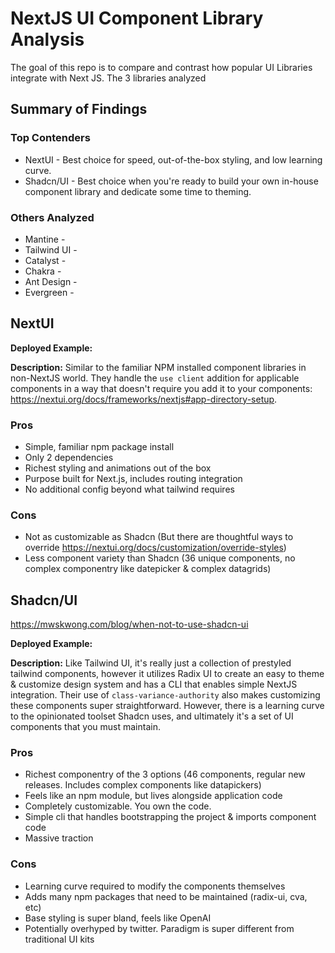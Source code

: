 # NextJS UI Component Library Analysis

The goal of this repo is to compare and contrast how popular UI Libraries integrate with Next JS. The 3 libraries analyzed

## Summary of Findings

### Top Contenders

- NextUI - Best choice for speed, out-of-the-box styling, and low learning curve.
- Shadcn/UI - Best choice when you're ready to build your own in-house component library and dedicate some time to theming.

### Others Analyzed

- Mantine -
- Tailwind UI -
- Catalyst -
- Chakra -
- Ant Design -
- Evergreen -

## NextUI

**Deployed Example:**

**Description:** Similar to the familiar NPM installed component libraries in non-NextJS world. They handle the `use client` addition for applicable components in a way that doesn't require you add it to your components: https://nextui.org/docs/frameworks/nextjs#app-directory-setup.

### Pros

- Simple, familiar npm package install
- Only 2 dependencies
- Richest styling and animations out of the box
- Purpose built for Next.js, includes routing integration
- No additional config beyond what tailwind requires

### Cons

- Not as customizable as Shadcn (But there are thoughtful ways to override https://nextui.org/docs/customization/override-styles)
- Less component variety than Shadcn (36 unique components, no complex componentry like datepicker & complex datagrids)

## Shadcn/UI

https://mwskwong.com/blog/when-not-to-use-shadcn-ui

**Deployed Example:**

**Description:** Like Tailwind UI, it's really just a collection of prestyled tailwind components, however it utilizes Radix UI to create an easy to theme & customize design system and has a CLI that enables simple NextJS integration. Their use of `class-variance-authority` also makes customizing these components super straightforward. However, there is a learning curve to the opinionated toolset Shadcn uses, and ultimately it's a set of UI components that you must maintain.

### Pros

- Richest componentry of the 3 options (46 components, regular new releases. Includes complex components like datapickers)
- Feels like an npm module, but lives alongside application code
- Completely customizable. You own the code.
- Simple cli that handles bootstrapping the project & imports component code
- Massive traction

### Cons

- Learning curve required to modify the components themselves
- Adds many npm packages that need to be maintained (radix-ui, cva, etc)
- Base styling is super bland, feels like OpenAI
- Potentially overhyped by twitter. Paradigm is super different from traditional UI kits
